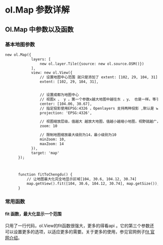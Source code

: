 # ol.Map 参数详解

## Ol.Map 中参数以及函数

### 基本地图参数

```html
new ol.Map({
            layers: [
                new ol.layer.Tile({source: new ol.source.OSM()})
            ],
            view: new ol.View({
                // 设置地图中心范围 就只是添加了 extent: [102, 29, 104, 31],这行代码就实现了功能。extent参数类型为[minX, minY, maxX, maxY]的ol.Extent，很容易记住。前两个参数确定长方形范围的左下角，后面两个参数定位右上角
                extent: [102, 29, 104, 31],


                // 设置成都为地图中心
                // 视图x 、 y ，第一个参数x越大地图中越往东 ，y、 也是一样。等于跟二位坐标系一样，第一个参数是东经，第二个个参数是北纬
                center: [104.06, 30.67],
                // 指定投影使用EPSG:4326 ，Openlayers 支持两种投影 ,默认是 web 使用的 3857 ，
                projection: 'EPSG:4326',

                // 视图缩放层级，值越大 越放大地图，值越小越缩小地图，视野就越广，
                zoom: 10

                // 限制地图缩放最大级别为14，最小级别为10
                minZoom: 10,
                maxZoom: 14
            }),
            target: 'map'
      });



      function fitToChengdu() {
          // 让地图最大化完全地显示区域[104, 30.6, 104.12, 30.74]
          map.getView().fit([104, 30.6, 104.12, 30.74], map.getSize());
      }
```
### 常用函数

#### fit 函数，最大化显示一个范围

只用了一行代码，ol.View的fit函数很强大，更多的得看api 。它的第三个参数还可以设置更多的选项，以适应更多的需要。关于更多的使用，参见官网例子[fit 官网介绍](https://openlayers.org/en/latest/apidoc/module-ol_View-View.html#fit)。
